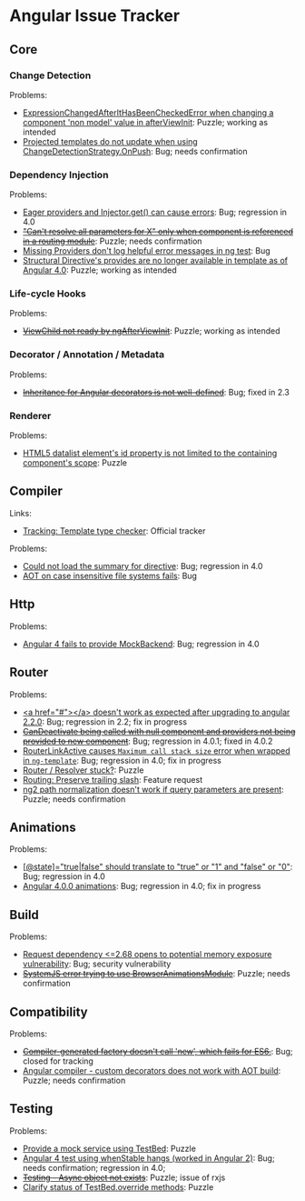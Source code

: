 # Angular Issue Tracker

## Core

### Change Detection

Problems:

+ [ExpressionChangedAfterItHasBeenCheckedError when changing a component 'non model' value in afterViewInit](https://github.com/angular/angular/issues/15464): Puzzle; working as intended
+ [Projected templates do not update when using ChangeDetectionStrategy.OnPush](https://github.com/angular/angular/issues/16012): Bug; needs confirmation

### Dependency Injection

Problems:

+ [Eager providers and Injector.get() can cause errors](https://github.com/angular/angular/issues/15501): Bug; regression in 4.0
+ ~~["Can't resolve all parameters for X" only when component is referenced in a routing module](https://github.com/angular/angular/issues/15627)~~: Puzzle; needs confirmation
+ [Missing Providers don't log helpful error messages in ng test](https://github.com/angular/angular/issues/15985): Bug
+ [Structural Directive's provides are no longer available in template as of Angular 4.0](https://github.com/angular/angular/issues/15998): Puzzle; working as intended

### Life-cycle Hooks

Problems:

+ ~~[ViewChild not ready by ngAfterViewInit](https://github.com/angular/angular/issues/15100)~~: Puzzle; working as intended

### Decorator / Annotation / Metadata

Problems:

+ ~~[Inheritance for Angular decorators is not well-defined](https://github.com/angular/angular/issues/11606)~~: Bug; fixed in 2.3

### Renderer

Problems:

+ [HTML5 datalist element's id property is not limited to the containing component's scope](https://github.com/angular/angular/issues/16142): Puzzle

## Compiler

Links: 

+ [Tracking: Template type checker](https://github.com/angular/angular/issues/15988): Official tracker

Problems:

+ [Could not load the summary for directive](https://github.com/angular/angular/issues/15506): Bug; regression in 4.0
+ [AOT on case insensitive file systems fails](https://github.com/angular/angular/issues/15767): Bug

## Http

Problems:

+ [Angular 4 fails to provide MockBackend](https://github.com/angular/angular/issues/15521): Bug; regression in 4.0

## Router

Problems:

+ [&lt;a href="#"&gt;&lt;/a&gt; doesn't work as expected after upgrading to angular 2.2.0](https://github.com/angular/angular/issues/12945): Bug; regression in 2.2; fix in progress
+ ~~[CanDeactivate being called with null component and providers not being provided to new component](https://github.com/angular/angular/issues/15626)~~: Bug; regression in 4.0.1; fixed in 4.0.2
+ [RouterLinkActive causes `Maximum call stack size` error when wrapped in `ng-template`](https://github.com/angular/angular/issues/15825): Bug; regression in 4.0; fix in progress
+ [Router / Resolver stuck?](https://github.com/angular/angular/issues/15997): Puzzle
+ [Routing: Preserve trailing slash](https://github.com/angular/angular/issues/16051): Feature request
+ [ng2 path normalization doesn't work if query parameters are present](https://github.com/angular/angular/issues/16069): Puzzle; needs confirmation

## Animations

Problems:

+ [[@state]="true|false" should translate to "true" or "1" and "false" or "0"](https://github.com/angular/angular/issues/15433): Bug; regression in 4.0
+ [Angular 4.0.0 animations](https://github.com/angular/angular/issues/15507): Bug; regression in 4.0; fix in progress

## Build

Problems:

+ [Request dependency <=2.68 opens to potential memory exposure vulnerability](https://github.com/angular/angular/issues/10352): Bug; security vulnerability
+ ~~[SystemJS error trying to use BrowserAnimationsModule](https://github.com/angular/angular/issues/16027)~~: Puzzle; needs confirmation

## Compatibility

Problems:

+ ~~[Compiler-generated factory doesn't call 'new', which fails for ES6.](https://github.com/angular/angular/issues/14816)~~: Bug; closed for tracking
+ [Angular compiler - custom decorators does not work with AOT build](https://github.com/angular/angular/issues/16023): Puzzle; needs confirmation

## Testing

Problems:

+ [Provide a mock service using TestBed](https://github.com/angular/angular/issues/10727): Puzzle
+ [Angular 4 test using whenStable hangs (worked in Angular 2)](https://github.com/angular/angular/issues/15486): Bug; needs confirmation; regression in 4.0;
+ ~~[Testing - Async object not exists](https://github.com/angular/angular/issues/15889)~~: Puzzle; issue of rxjs
+ [Clarify status of TestBed.override<X> methods](https://github.com/angular/angular/issues/16026): Puzzle

